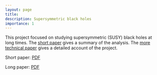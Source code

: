 ```yaml
---
layout: page
title: 
description: Supersymmetric black holes
importance: 1
---
```


This project focused on studying supersymmetric (SUSY) black holes at long times. The [short paper](https://arxiv.org/abs/2207.00407) gives a summary of the analysis. The [more technical paper](https://arxiv.org/abs/2207.00407) gives a detailed account of the project.

Short paper: [PDF](/assets/pdf/short_paper.pdf) 

Long paper: [PDF](/assets/pdf/long_paper.pdf)
    




